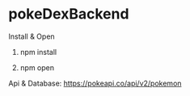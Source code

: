# pokeDexBackend

Install & Open

1. npm install

2. npm open

Api & Database: https://pokeapi.co/api/v2/pokemon
